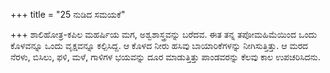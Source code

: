+++
title = "25 ನುಡಿದ ಸಮಯಕೆ"

+++
ಶಾಲಿಹೋತ್ರ-ಕಪಿಲ ಮಹರ್ಷಿಯ ಮಗ, ಅಶ್ವಶಾಸ್ತ್ರವನ್ನು ಬರೆದವ. ಈತ ತನ್ನ ತಪೋಮಹಿಮೆಯಿಂದ ಒಂದು ಕೊಳವನ್ನೂ ಒಂದು ವೃಕ್ಷವನ್ನೂ ಕಲ್ಪಿಸಿದ್ದ. ಆ ಕೊಳದ ನೀರು ಹಸಿವು ಬಾಯಾರಿಕೆಗಳನ್ನು ನೀಗಿಸುತ್ತಿತ್ತು. ಆ ಮರದ ನೆರಳು, ಬಿಸಿಲು, ಫಳಿ, ಮಳೆ, ಗಾಳಿಗಳ ಭಯವನ್ನು ದೂರ ಮಾಡುತ್ತಿತ್ತು ಪಾಂಡವರನ್ನು ಕೆಲವು ಕಾಲ ಉಪಚರಿಸಿದನು.